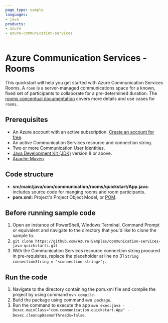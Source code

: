 ```yaml
---
page_type: sample
languages:
- java
products:
- azure
- azure-communication-services
---
```


# Azure Communication Services - Rooms

This quickstart will help you get started with Azure Communication Services Rooms. A `room` is a server-managed communications space for a known, fixed set of participants to collaborate for a pre-determined duration. The [rooms conceptual documentation](https://docs.microsoft.com/azure/communication-services/concepts/rooms/room-concept) covers more details and use cases for `rooms`.

## Prerequisites

- An Azure account with an active subscription. [Create an account for free](https://azure.microsoft.com/free/?WT.mc_id=A261C142F).
- An active Communication Services resource and connection string.
- Two or more Communication User Identities.
- [Java Development Kit (JDK)](/java/azure/jdk/?view=azure-java-stable&preserve-view=true) version 8 or above.
- [Apache Maven](https://maven.apache.org/download.cgi)

## Code structure

- **src/main/java/com/communication/rooms/quickstart/App.java**: includes source code for manging rooms and room participants.
- **pom.xml:** Project's Project Object Model, or [POM](https://maven.apache.org/guides/introduction/introduction-to-the-pom.html).

## Before running sample code

1. Open an instance of PowerShell, Windows Terminal, Command Prompt or equivalent and navigate to the directory that you'd like to clone the sample to.
1. `git clone https://github.com/Azure-Samples/communication-services-java-quickstarts.git`
1. With the Communication Services resource connection string procured in pre-requisites, replace the placeholder at line no 31
    ```String connectionString = "<connection-string>";```.

## Run the code

1. Navigate to the directory containing the pom.xml file and compile the project by using command `mvn compile`.
2. Build the package using command `mvn package`.
3. Run the command to execute the app `mvn exec:java -Dexec.mainClass="com.communication.quickstart.App" -Dexec.cleanupDaemonThreads=false`.
